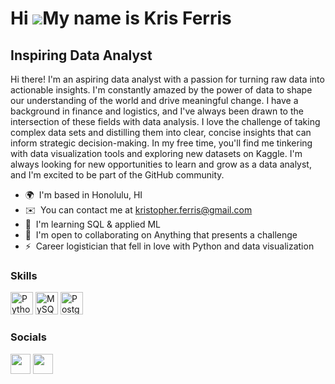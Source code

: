Hi ![](https://user-images.githubusercontent.com/18350557/176309783-0785949b-9127-417c-8b55-ab5a4333674e.gif)My name is Kris Ferris
===================================================================================================================================

Inspiring Data Analyst
----------------------

Hi there! I'm an aspiring data analyst with a passion for turning raw data into actionable insights. I'm constantly amazed by the power of data to shape our understanding of the world and drive meaningful change. I have a background in finance and logistics, and I've always been drawn to the intersection of these fields with data analysis. I love the challenge of taking complex data sets and distilling them into clear, concise insights that can inform strategic decision-making. In my free time, you'll find me tinkering with data visualization tools and exploring new datasets on Kaggle. I'm always looking for new opportunities to learn and grow as a data analyst, and I'm excited to be part of the GitHub community.

* 🌍  I'm based in Honolulu, HI
* ✉️  You can contact me at [kristopher.ferris@gmail.com](mailto:kristopher.ferris@gmail.com)
* 🧠  I'm learning SQL & applied ML
* 🤝  I'm open to collaborating on Anything that presents a challenge
* ⚡  Career logistician that fell in love with Python and data visualization

### Skills


<p align="left">
<a href="https://www.python.org/" target="_blank" rel="noreferrer"><img src="https://raw.githubusercontent.com/danielcranney/readme-generator/main/public/icons/skills/python-colored.svg" width="36" height="36" alt="Python" /></a>
<a href="https://www.mysql.com/" target="_blank" rel="noreferrer"><img src="https://raw.githubusercontent.com/danielcranney/readme-generator/main/public/icons/skills/mysql-colored.svg" width="36" height="36" alt="MySQL" /></a>
<a href="https://www.postgresql.org/" target="_blank" rel="noreferrer"><img src="https://raw.githubusercontent.com/danielcranney/readme-generator/main/public/icons/skills/postgresql-colored.svg" width="36" height="36" alt="PostgreSQL" /></a>
</p>


### Socials

<p align="left"> <a href="https://www.github.com/KrisFerris/git_kris" target="_blank" rel="noreferrer"><img src="https://raw.githubusercontent.com/danielcranney/readme-generator/main/public/icons/socials/github.svg" width="32" height="32" /></a> <a href="https://www.linkedin.com/in/kris-ferris-royce" target="_blank" rel="noreferrer"><img src="https://raw.githubusercontent.com/danielcranney/readme-generator/main/public/icons/socials/linkedin.svg" width="32" height="32" /></a></p>
